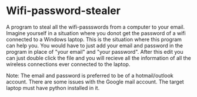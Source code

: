 # Wifi-password-stealer
A program to steal all the wifi-passswords from a computer to your email.
Imagine yourself in a situation where you donot get the password of a wifi connected to a Windows laptop.
This is the situation where this program can help you.
You would have to just add your email and password in the program in place of "your email" and "your password". After this edit you can just double click the file and you will recieve all the information of all the wireless connections ever connected to the laptop.

Note: The email and password is preferred to be of a hotmail/outlook account.
      There are some issues with the Google mail account.
      The target laptop must have python installed in it.
